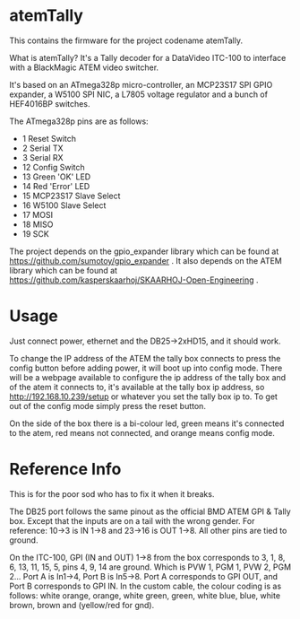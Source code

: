 # atemTally

This contains the firmware for the project codename atemTally.

What is atemTally? It's a Tally decoder for a DataVideo ITC-100 to interface with a BlackMagic ATEM video switcher.

It's based on an ATmega328p micro-controller, an MCP23S17 SPI GPIO expander, a W5100 SPI NIC, a L7805 voltage regulator and a bunch of HEF4016BP switches.

The ATmega328p pins are as follows:
*  1 Reset Switch
*  2 Serial TX
*  3 Serial RX
* 12 Config Switch
* 13 Green 'OK' LED
* 14 Red 'Error' LED
* 15 MCP23S17 Slave Select
* 16 W5100 Slave Select
* 17 MOSI
* 18 MISO
* 19 SCK

The project depends on the gpio_expander library which can be found at https://github.com/sumotoy/gpio_expander . It also depends on the ATEM library which can be found at https://github.com/kasperskaarhoj/SKAARHOJ-Open-Engineering .

# Usage

Just connect power, ethernet and the DB25->2xHD15, and it should work.

To change the IP address of the ATEM the tally box connects to press the config button before adding power, it will boot up into config mode. There will be a webpage available to configure the ip address of the tally box and of the atem it connects to, it's available at the tally box ip address, so http://192.168.10.239/setup or whatever you set the tally box ip to. To get out of the config mode simply press the reset button.

On the side of the box there is a bi-colour led, green means it's connected to the atem, red means not connected, and orange means config mode.

# Reference Info
This is for the poor sod who has to fix it when it breaks.

The DB25 port follows the same pinout as the official BMD ATEM GPI & Tally box. Except that the inputs are on a tail with the wrong gender. For reference: 10->3 is IN 1->8 and 23->16 is OUT 1->8. All other pins are tied to ground.

On the ITC-100, GPI (IN and OUT) 1->8 from the box corresponds to 3, 1, 8, 6, 13, 11, 15, 5, pins 4, 9, 14 are ground. Which is PVW 1, PGM 1, PVW 2, PGM 2... Port A is In1->4, Port B is In5->8. Port A corresponds to GPI OUT, and Port B corresponds to GPI IN. In the custom cable, the colour coding is as follows: white orange, orange, white green, green, white blue, blue, white brown, brown and (yellow/red for gnd).

